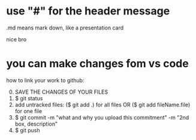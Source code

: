 # use "#" for the header message

.md means mark down, like a presentation card

nice bro

# you can make changes fom vs code 

how to link your work to github:

0) SAVE THE CHANGES OF YOUR FILES
1) $ git status
2) add untracked files: ($ git add .) for all files OR ($ git add fileName.file) for one file
3) $ git commit -m "what and why you upload this commitment" -m "2nd box, description"
4) $ git push